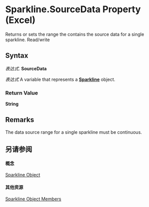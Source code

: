 
# Sparkline.SourceData Property (Excel)

Returns or sets the range the contains the source data for a single sparkline. Read/write


## Syntax

 _表达式_. **SourceData**

 _表达式_ A variable that represents a **[Sparkline](46951c4f-0eaa-9ce6-9703-eb3c632ea9b1.md)** object.


### Return Value

 **String**


## Remarks

The data source range for a single sparkline must be continuous.


## 另请参阅


#### 概念


[Sparkline Object](46951c4f-0eaa-9ce6-9703-eb3c632ea9b1.md)
#### 其他资源


[Sparkline Object Members](http://msdn.microsoft.com/library/b5a704ce-27ff-e928-e2e3-dbe50788374d%28Office.15%29.aspx)